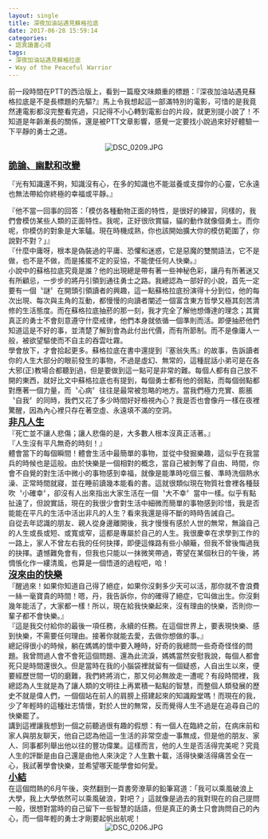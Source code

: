 ```yaml
---
layout: single
title: 深夜加油站遇見蘇格拉底
date: 2017-06-28 15:59:14
categories:
- 認真讀書心得
tags:
- 深夜加油站遇見蘇格拉底
- Way of the Peaceful Warrior
---
```


前一段時間在PTT的西洽版上，看到一篇廢文味頗重的標題：『深夜加油站遇見蘇格拉底是不是長標題的先驅?』馬上令我想起這一部滿特別的電影，可惜的是我竟然連電影都沒完整看完過，只記得不小心轉到電影台的片段，就更別提小說了！不知道是年齡漸長的關係，還是被PTT文章影響，感覺一定要找小說過來好好體驗一下平靜的勇士之道。

<p style="text-align:center"><img alt="DSC_0209.JPG" src="https://pic.pimg.tw/kwbuster/1498658092-270836574_n.jpg?v=1498658098" title="DSC_0209.JPG"></p>

<span style="font-size:18px"><u><strong>詭論、幽默和改變</strong></u></span>

『光有知識還不夠，知識沒有心，在多的知識也不能滋養或支撐你的心靈，它永遠也無法帶給你終極的幸福或平靜。』

<div>『他不當一回事的回答：「模仿各種動物正面的特性，是很好的練習，同樣的，我們會模仿某些人類的正面特性。我呢，正好很欣賞貓，貓的動作就像個勇士。而你呢，你模仿的對象是大笨驢。現在時機成熟，你也該開始擴大你的模仿範圍了，你說對不對？」』</div>


<div>『什麼中庸呀，根本是偽裝過的平庸、恐懼和迷惑，它是惡魔的雙關語法，它不是做，也不是不做，而是搖擺不定的妥協，不能使任何人快樂。』</div>


<div>小說中的蘇格拉底究竟是誰？他的出現總是帶有著一些神秘色彩，讓丹有所著迷又有所顧忌，一步步的將丹引領到通往勇士之路。我總認為一部好的小說，首先一定要有一個〝謎〞在開頭引領讀者的興趣，這一點蘇格拉底扮演得十分到位，他的每次出現、每次與主角的互動，都慢慢的向讀者闡述一個富含東方哲學又極其刻苦清修的生活態度。而在蘇格拉底抽菸的那一刻，我才完全了解他想傳達的理念；其實真正的勇士不會刻意遵守什麼戒律，他們本身就依循一個準則而活。即便抽菸他們知道這是不好的事，並清楚了解到會為此付出代價，而有所節制。而不是像庸人一般，被欲望驅使而不自主的吞雲吐霧。</div>


<div>學會放下，才會拾起更多。蘇格拉底在書中還提到『塞翁失馬』的故事，告訴讀者你的人生大部分的眼前發生的事物，不過是虛幻、無常的，這種屁話小弟可是在各大邪(正)教場合都聽到過，但是要做到這一點可是非常的難。每個人都有自己放不開的東西，就好比文中蘇格拉底也有提到，每個勇士都有他的弱點，而每個弱點都對應著一個力量，而〝心病〞往往是最常被忽略的地方。當我們極力充實、膨脹〝自我〞的同時，我們又花了多少時間好好檢視內心？我是否也會像丹一樣在夜裡驚醒，因為內心裡只存在著空虛、永遠填不滿的空洞。</div>


<div><span style="font-size:18px"><u><strong>非凡人生</strong></u></span></div>


<div>『死亡並不讓人悲傷；讓人悲傷的是，大多數人根本沒真正活著。』</div>


<div>『人生沒有平凡無奇的時刻！』</div>


<div>體會當下的每個瞬間！體會生活中最簡單的事物，並從中發掘樂趣，這似乎在我當兵的時候也是這般。由於快樂是一個相對的概念，當自己被剝奪了自由、時間，你會不自覺的對生活中微小的事物感到幸福，就像是能準時吃個三餐、準時洗個熱水澡、正常時間就寢，並在睡前讀幾本能看的書。這就很類似現在物質社會裡各種鼓吹〝小確幸〞，卻沒有人出來指出大家生活在一個〝大不幸〞當中一樣。似乎有點扯遠了，但說實話，現在的我很少會對生活中細微而簡單的事物感到珍惜，我是否能能在平凡的生活中活出非凡的人生？看來我還是得不斷的時時告誡自己。</div>


<div>自從去年認識的朋友、親人從身邊離開後，我才慢慢有感於人世的無常，無論自己的人生或長或短、或寬或窄，這都是專屬於自己的人生。我很慶幸在求學到工作的一路上，家人不曾左右我的任何抉擇，即便這條路有些小顛簸，但我不曾後悔過我的抉擇。遺憾難免會有，但我也只能以一抹微笑帶過，寄望在某個秋日的午後，將惆悵化作一縷清風，也算是一個悟道的過程吧，哈！</div>


<div><span style="font-size:18px"><u><strong>沒來由的快樂</strong></u></span></div>


<div>『醒過來！如果你知道自己得了絕症，如果你沒剩多少天可以活，那你就不會浪費一絲一毫寶貴的時間！嗯，丹，我告訴你，你的確得了絕症，它叫做出生。你沒剩幾年能活了，大家都一樣！所以，現在給我快樂起來，沒有理由的快樂，否則你一輩子都不會快樂。』</div>


<div>『這是我交付給你的最後一項任務，永續的任務。在這個世界上，要表現快樂、感到快樂，不需要任何理由。接著你就能去愛，去做你想做的事。』</div>


<div>總記得很小的時候，躺在媽媽的懷中要入睡時，好奇的我總問一些奇奇怪怪的問題。我曾問過人會不會死這個問題、還為此流淚，媽媽當然安慰我說，每個人都會死只是時間還很久。但是當時在我的小腦袋裡就留有一個疑惑，人自出生以來，便要經歷世間一切的磨難，我們終將消亡，那又何必無故走一遭呢？有段時間裡，我總認為人生就是為了讓人類的文明往上再累積一點點的智慧，而整個人類發展的歷史不就是偉人們，一個個站在前人的肩膀上搭建起來的知識殿堂嗎！而現在的我，少了年輕時的這種壯志情懷，對於人世的無常，反而覺得人生不過是在追尋自己的快樂罷了。</div>


<div>講到這裡讓我想到一個之前聽過很有趣的假想：有一個人在臨終之前，在病床前和家人與朋友聊天，他自己認為他這一生活的非常空虛一事無成，但是他的朋友、家人、同事都列舉出他以往的豐功偉業。這樣而言，他的人生是否活得完美呢？究竟人生的評斷是由自己還是由他人來決定？人生數十載，活得快樂活得痛苦全在一心，我試著學會快樂，並希望哪天能學會如何愛。</div>


<div><span style="font-size:18px"><u><strong>小結</strong></u></span></div>


<div>在這個悶熱的6月午後，突然翻到一頁書旁潦草的鉛筆寫道：「我可以乘風破浪上大學，我上大學依然可以乘風破浪，對吧？」這就像是過去的我對現在的自己提問一般，很想對當時的自己留下一些智慧的話語，但是真正的勇士只會詢問自己的內心，而一個年輕的勇士才剛要起帆出航呢！</div>



<div style="text-align: center;">
<img alt="DSC_0206.JPG" src="https://pic.pimg.tw/kwbuster/1498657895-3131685130_n.jpg?v=1498658098" title="DSC_0206.JPG">
</div>

